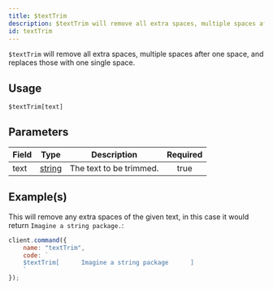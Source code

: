 ```yaml
---
title: $textTrim
description: $textTrim will remove all extra spaces, multiple spaces after one space, and replaces those with one single space.
id: textTrim
---
```


`$textTrim` will remove all extra spaces, multiple spaces after one space, and replaces those with one single space.

## Usage

```aoi
$textTrim[text]
```

## Parameters

| Field | Type                                                                                              | Description             | Required |
| ----- | ------------------------------------------------------------------------------------------------- | ----------------------- | :------: |
| text  | [string](https://developer.mozilla.org/en-US/docs/Web/JavaScript/Reference/Global_Objects/String) | The text to be trimmed. |   true   |

## Example(s)

This will remove any extra spaces of the given text, in this case it would return `Imagine a string package.`:

```javascript
client.command({
    name: "textTrim",
    code: `
    $textTrim[      Imagine a string package      ]
    `
});
```

